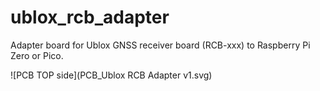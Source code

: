 # ublox_rcb_adapter
Adapter board for Ublox GNSS receiver board (RCB-xxx) to Raspberry Pi Zero or Pico.

![PCB TOP side](PCB_Ublox RCB Adapter v1.svg)